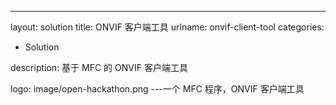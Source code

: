 ---

layout: solution
title: ONVIF 客户端工具
urlname: onvif-client-tool
categories:

- Solution

description: 基于 MFC 的 ONVIF 客户端工具

logo: image/open-hackathon.png
---一个 MFC 程序，ONVIF 客户端工具
